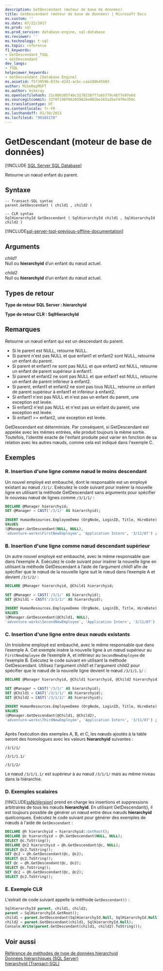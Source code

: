 ```yaml
---
description: GetDescendant (moteur de base de données)
title: GetDescendant (moteur de base de données) | Microsoft Docs
ms.custom: ''
ms.date: 07/22/2017
ms.prod: sql
ms.prod_service: database-engine, sql-database
ms.reviewer: ''
ms.technology: t-sql
ms.topic: reference
f1_keywords:
- GetDescendant_TSQL
- GetDescendant
dev_langs:
- TSQL
helpviewer_keywords:
- GetDescendant [Database Engine]
ms.assetid: f5f39596-033e-4243-acbc-caa188b45b03
author: MikeRayMSFT
ms.author: mikeray
ms.openlocfilehash: 21c00b305f4bc31782307f7abb779c46ffe97e6d
ms.sourcegitcommit: 33f0f190f962059826e002be165a2bef4f9e350c
ms.translationtype: HT
ms.contentlocale: fr-FR
ms.lasthandoff: 01/30/2021
ms.locfileid: "99165178"
---
```

# <a name="getdescendant-database-engine"></a>GetDescendant (moteur de base de données)
[!INCLUDE [SQL Server SQL Database](../../includes/applies-to-version/sql-asdb.md)]

Retourne un nœud enfant du parent.
  
## <a name="syntax"></a>Syntaxe  
  
```syntaxsql
-- Transact-SQL syntax  
parent.GetDescendant ( child1 , child2 )   
```  
  
```syntaxsql
-- CLR syntax  
SqlHierarchyId GetDescendant ( SqlHierarchyId child1 , SqlHierarchyId child2 )   
```  

[!INCLUDE[sql-server-tsql-previous-offline-documentation](../../includes/sql-server-tsql-previous-offline-documentation.md)]

## <a name="arguments"></a>Arguments
*child1*  
Null ou **hierarchyid** d’un enfant du nœud actuel.
  
*child2*  
Null ou **hierarchyid** d’un enfant du nœud actuel.
  
## <a name="return-types"></a>Types de retour  
**Type de retour SQL Server : hierarchyid**
  
**Type de retour CLR : SqlHierarchyId**
  
## <a name="remarks"></a>Remarques  
Retourne un nœud enfant qui est un descendant du parent.
-   Si le parent est NULL, retourne NULL.  
-   Si parent n'est pas NULL et que enfant1 et enfant2 sont NULL, retourne un enfant du parent.  
-   Si parent et enfant1 ne sont pas NULL et que enfant2 est NULL, retourne un enfant de parent supérieur à enfant1.  
-   Si parent et enfant2 ne sont pas NULL et que enfant1 est NULL, retourne un enfant de parent inférieur à enfant2.  
-   Si parent, enfant1 et enfant2 ne sont pas tous NULL, retourne un enfant de parent supérieur à enfant1 et inférieur à enfant2.  
-   Si enfant1 n'est pas NULL et n'est pas un enfant du parent, une exception est levée.  
-   Si enfant2 n'est pas NULL et n'est pas un enfant du parent, une exception est levée.  
-   Si enfant1 >= enfant2, une exception est levée.  
  
GetDescendant est déterministe. Par conséquent, si GetDescendant est appelée avec les mêmes entrées, elle produit toujours la même sortie. Toutefois, l'identité exacte de l'enfant produite peut varier en fonction de sa relation avec les autres nœuds, comme cela est indiqué dans l'exemple C.
  
## <a name="examples"></a>Exemples  
  
### <a name="a-inserting-a-row-as-the-least-descendant-node"></a>R. Insertion d'une ligne comme nœud le moins descendant  
Un nouvel employé est embauché, dont le responsable est un employé existant au nœud `/3/1/`. Exécutez le code suivant pour insérer la nouvelle ligne en utilisant la méthode GetDescendant sans arguments pour spécifier le nouveau nœud de lignes comme `/3/1/1/` :
  
```sql
DECLARE @Manager hierarchyid;   
SET @Manager = CAST('/3/1/' AS hierarchyid);  
  
INSERT HumanResources.EmployeeDemo (OrgNode, LoginID, Title, HireDate)  
VALUES  
(@Manager.GetDescendant(NULL, NULL),  
'adventure-works\FirstNewEmployee', 'Application Intern', '3/11/07') ;  
```  
  
### <a name="b-inserting-a-row-as-a-greater-descendant-node"></a>B. Insertion d'une ligne comme nœud descendant supérieur  
Un autre nouvel employé est embauché, avec le même responsable que dans l’exemple A. Exécutez le code suivant pour insérer la nouvelle ligne en utilisant la méthode GetDescendant à l’aide de l’argument child1 afin de spécifier que le nœud de la nouvelle ligne suit le nœud dans l’exemple A et devient `/3/1/2/` :
  
```sql
DECLARE @Manager hierarchyid, @Child1 hierarchyid;  
  
SET @Manager = CAST('/3/1/' AS hierarchyid);  
SET @Child1 = CAST('/3/1/1/' AS hierarchyid);  
  
INSERT HumanResources.EmployeeDemo (OrgNode, LoginID, Title, HireDate)  
VALUES  
(@Manager.GetDescendant(@Child1, NULL),  
'adventure-works\SecondNewEmployee', 'Application Intern', '3/11/07') ;  
```  
  
### <a name="c-inserting-a-row-between-two-existing-nodes"></a>C. Insertion d'une ligne entre deux nœuds existants  
Un troisième employé est embauché, avec le même responsable que dans l’exemple A. Cet exemple insère la nouvelle ligne à un nœud supérieur au `FirstNewEmployee` de l’exemple A, et inférieur au `SecondNewEmployee` de l’exemple B. Exécutez le code suivant en utilisant la méthode GetDescendant. Utilisez l'argument child1 et l'argument child2 pour spécifier que le nœud de la nouvelle ligne devient le nœud `/3/1/1.1/` :
  
```sql
DECLARE @Manager hierarchyid, @Child1 hierarchyid, @Child2 hierarchyid;  
  
SET @Manager = CAST('/3/1/' AS hierarchyid);  
SET @Child1 = CAST('/3/1/1/' AS hierarchyid);  
SET @Child2 = CAST('/3/1/2/' AS hierarchyid);  
  
INSERT HumanResources.EmployeeDemo (OrgNode, LoginID, Title, HireDate)  
VALUES  
(@Manager.GetDescendant(@Child1, @Child2),  
'adventure-works\ThirdNewEmployee', 'Application Intern', '3/11/07') ;  
  
```  
  
Après l’exécution des exemples A, B, et C, les nœuds ajoutés à la table seront des homologues avec les valeurs **hierarchyid** suivantes :
  
`/3/1/1/`
  
`/3/1/1.1/`
  
`/3/1/2/`
  
Le nœud `/3/1/1.1/` est supérieur à au nœud `/3/1/1/` mais au même niveau dans la hiérarchie.
  
### <a name="d-scalar-examples"></a>D. Exemples scalaires  
[!INCLUDE[ssNoVersion](../../includes/ssnoversion-md.md)] prend en charge les insertions et suppressions arbitraires de tous les nœuds **hierarchyid**. En utilisant GetDescendant(), il est toujours possible de générer un nœud entre deux nœuds **hierarchyid** quelconques. Exécutez le code suivant pour générer des exemples de nœuds à l'aide de `GetDescendant` :
  
```sql
DECLARE @h hierarchyid = hierarchyid::GetRoot();  
DECLARE @c hierarchyid = @h.GetDescendant(NULL, NULL);  
SELECT @c.ToString();  
DECLARE @c2 hierarchyid = @h.GetDescendant(@c, NULL);  
SELECT @c2.ToString();  
SET @c2 = @h.GetDescendant(@c, @c2);  
SELECT @c2.ToString();  
SET @c = @h.GetDescendant(@c, @c2);  
SELECT @c.ToString();  
SET @c2 = @h.GetDescendant(@c, @c2);  
SELECT @c2.ToString();  
```  
  
### <a name="e-clr-example"></a>E. Exemple CLR  
L'extrait de code suivant appelle la méthode `GetDescendant()` :
  
```sql
SqlHierarchyId parent, child1, child2;  
parent = SqlHierarchyId.GetRoot();  
child1 = parent.GetDescendant(SqlHierarchyId.Null, SqlHierarchyId.Null);  
child2 = parent.GetDescendant(child1, SqlHierarchyId.Null);  
Console.Write(parent.GetDescendant(child1, child2).ToString());  
```  
  
## <a name="see-also"></a>Voir aussi
[Référence de méthodes de type de données hierarchyid](./hierarchyid-data-type-method-reference.md)  
[Données hiérarchiques &#40;SQL Server&#41;](../../relational-databases/hierarchical-data-sql-server.md)  
[hierarchyid &#40;Transact-SQL&#41;](../../t-sql/data-types/hierarchyid-data-type-method-reference.md)
  
